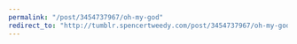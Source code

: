 ```yaml
---
permalink: "/post/3454737967/oh-my-god"
redirect_to: "http://tumblr.spencertweedy.com/post/3454737967/oh-my-god"
---
```

